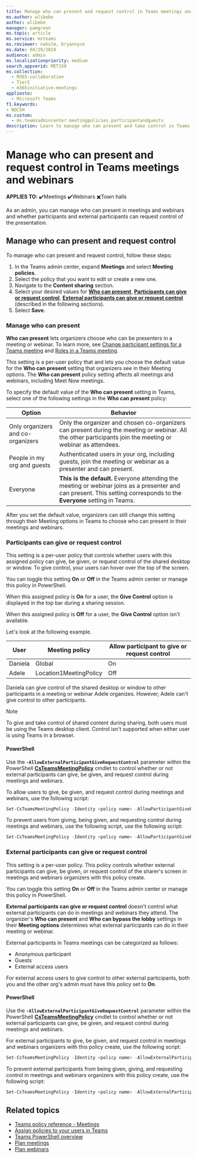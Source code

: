 ```yaml
--- 
title: Manage who can present and request control in Teams meetings and webinars
ms.author: wlibebe
author: wlibebe
manager: pamgreen
ms.topic: article
ms.service: msteams
ms.reviewer: nakulm, bryannyce
ms.date: 04/29/2024
audience: admin
ms.localizationpriority: medium
search.appverid: MET150
ms.collection: 
  - M365-collaboration
  - Tier2
  - m365initiative-meetings
appliesto: 
  - Microsoft Teams
f1.keywords:
- NOCSH
ms.custom: 
  - ms.teamsadmincenter.meetingpolicies.participantandguests
description: Learn to manage who can present and take control in Teams meetings.
---
```


# Manage who can present and request control in Teams meetings and webinars

**APPLIES TO:** ✔️Meetings ✔️Webinars ✖️Town halls

As an admin, you can manage who can present in meetings and webinars and whether participants and external participants can request control of the presentation.

## Manage who can present and request control

To manage who can present and request control, follow these steps:

1. In the Teams admin center, expand **Meetings** and select **Meeting policies**.
2. Select the policy that you want to edit or create a new one.
3. Navigate to the **Content sharing** section.
4. Select your desired values for [**Who can present**](#manage-who-can-present), [**Participants can give or request control**](#participants-can-give-or-request-control), [**External participants can give or request control**](#external-participants-can-give-or-request-control) (described in the following sections).
5. Select **Save**.

### Manage who can present

**Who can present** lets organizers choose who can be presenters in a meeting or webinar. To learn more, see [Change participant settings for a Teams meeting](https://support.microsoft.com/office/53261366-dbd5-45f9-aae9-a70e6354f88e) and [Roles in a Teams meeting](https://support.microsoft.com/office/c16fa7d0-1666-4dde-8686-0a0bfe16e019).

This setting is a per-user policy that and lets you choose the default value for the **Who can present** setting that organizers see in their Meeting options. The **Who can present** policy setting affects all meetings and webinars, including Meet Now meetings.

To specify the default value of the **Who can present** setting in Teams, select one of the following settings in the **Who can present** policy:

| Option | Behavior |
|---|---|
| Only organizers and co-organizers | Only the organizer and chosen co-organizers can present during the meeting or webinar. All the other  participants join the meeting or webinar as attendees. |
| People in my org and guests | Authenticated users in your org, including guests, join the meeting or webinar as a presenter and can present. |
| Everyone | **This is the default.**  Everyone attending the meeting or webinar joins as a presenter and can present. This setting corresponds to the **Everyone** setting in Teams.  |

After you set the default value, organizers can still change this setting through their Meeting options in Teams to choose who can present in their meetings and webinars.

### Participants can give or request control

This setting is a per-user policy that controls whether users with this assigned policy can give, be given, or request control of the shared desktop or window. To give control, your users can hover over the top of the screen.

You can toggle this setting **On** or **Off** in the Teams admin center or manage this policy in PowerShell.

When this assigned policy is **On** for a user, the **Give Control** option is displayed in the top bar during a sharing session.

When this assigned policy is **Off** for a user, the **Give Control** option isn't available.

Let's look at the following example.

| User | Meeting policy | Allow participant to give or request control |
|---|---|---|
| Daniela | Global | On |
| Adele | Location1MeetingPolicy | Off |

Daniela can give control of the shared desktop or window to other participants in a meeting or webinar Adele organizes. However, Adele can't give control to other participants.

> [!NOTE]
> To give and take control of shared content during sharing, both users must be using the Teams desktop client. Control isn't supported when either user is using Teams in a browser.

#### PowerShell

Use the **`-AllowExternalParticipantGiveRequestControl`** parameter within the PowerShell [**CsTeamsMeetingPolicy**](/powershell/module/skype/set-csteamsmeetingpolicy) cmdlet to control whether or not external participants can give, be given, and request control during meetings and webinars.

To allow users to give, be given, and request control during meetings and webinars, use the following script:

```powershell
Set-CsTeamsMeetingPolicy -Identity <policy name> -AllowParticipantGiveRequestControl $True
```

To prevent users from giving, being given, and requesting control during meetings and webinars, use the following script, use the following script:

```powershell
Set-CsTeamsMeetingPolicy -Identity <policy name> -AllowParticipantGiveRequestControl $False
```

### External participants can give or request control

This setting is a per-user policy. This policy controls whether external participants can give, be given, or request control of the sharer's screen in meetings and webinars organizers with this policy create.

You can toggle this setting **On** or **Off** in the Teams admin center or manage this policy in PowerShell.

**External participants can give or request control**  doesn't control what external participants can do in meetings and webinars they attend. The organizer's **Who can present** and **Who can bypass the lobby** settings in their **Meeting options** determines what external participants can do in their meeting or webinar.

External participants in Teams meetings can be categorized as follows:  

- Anonymous participant
- Guests
- External access users

For external access users to give control to other external participants, both you and the other org's admin must have this policy set to **On**.

#### PowerShell

Use the **`-AllowExternalParticipantGiveRequestControl`** parameter within the PowerShell [**CsTeamsMeetingPolicy**](/powershell/module/skype/set-csteamsmeetingpolicy) cmdlet to control whether or not external participants can give, be given, and request control during meetings and webinars.

For external participants to give, be given, and request control in meetings and webinars organizers with this policy create, use the following script:

```powershell
Set-CsTeamsMeetingPolicy -Identity <policy name> -AllowExternalParticipantGiveRequestControl $True
```

To prevent external participants from being given, giving, and requesting control in meetings and webinars organizers with this policy create, use the following script:

```powershell
Set-CsTeamsMeetingPolicy -Identity <policy name> -AllowExternalParticipantGiveRequestControl $False
```

## Related topics

- [Teams policy reference - Meetings](settings-policies-reference.md)
- [Assign policies to your users in Teams](policy-assignment-overview.md)
- [Teams PowerShell overview](teams-powershell-overview.md)
- [Plan meetings](plan-meetings.md)
- [Plan webinars](plan-webinars.md)
